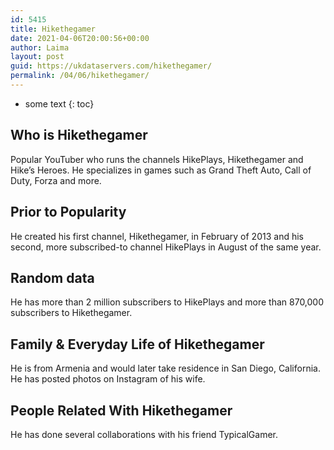 ```yaml
---
id: 5415
title: Hikethegamer
date: 2021-04-06T20:00:56+00:00
author: Laima
layout: post
guid: https://ukdataservers.com/hikethegamer/
permalink: /04/06/hikethegamer/
---
```


* some text
{: toc}


## Who is Hikethegamer
                  
                  
                  
Popular YouTuber who runs the channels HikePlays, Hikethegamer and Hike&#8217;s Heroes. He specializes in games such as Grand Theft Auto, Call of Duty, Forza and more.
                  
              
            
              
            
                
                
                
## Prior to Popularity
                  
                  
                  
He created his first channel, Hikethegamer, in February of 2013 and his second, more subscribed-to channel HikePlays in August of the same year. 
                  
              
            
              
            
                
                
                
## Random data
                  
                  
                  
He has more than 2 million subscribers to HikePlays and more than 870,000 subscribers to Hikethegamer. 
                  
              
            
              
            
                
                
                
## Family & Everyday Life of Hikethegamer
                  
                  
                  
He is from Armenia and would later take residence in San Diego, California. He has posted photos on Instagram of his wife. 
                  
              
            
              
            
                
                
                
## People Related With Hikethegamer
                  
                  
                  
He has done several collaborations with his friend TypicalGamer. 
                  
              
            
              
            
                
              
            
              
              
            
            
              
            
          
          
          